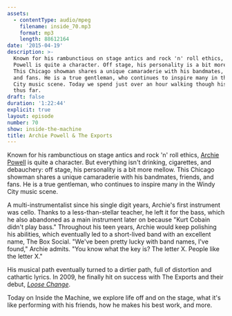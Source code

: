 ```yaml
---
assets:
  - contentType: audio/mpeg
    filename: inside_70.mp3
    format: mp3
    length: 88612164
date: '2015-04-19'
description: >-
  Known for his rambunctious on stage antics and rock 'n' roll ethics, Archie
  Powell is quite a character. Off stage, his personality is a bit more mellow.
  This Chicago showman shares a unique camaraderie with his bandmates, friends,
  and fans. He is a true gentleman, who continues to inspire many in the Windy
  City music scene. Today we spend just over an hour walking though his work
  thus far. 
draft: false
duration: '1:22:44'
explicit: true
layout: episode
number: 70
show: inside-the-machine
title: Archie Powell & The Exports
---
```

Known for his rambunctious on stage antics and rock 'n' roll ethics, [Archie Powell](http://archiepowell.com) is quite a character. But everything isn't drinking, cigarettes, and debauchery: off stage, his personality is a bit more mellow. This Chicago showman shares a unique camaraderie with his bandmates, friends, and fans. He is a true gentleman, who continues to inspire many in the Windy City music scene.

A multi-instrumentalist since his single digit years, Archie's first instrument was cello. Thanks to a less-than-stellar teacher, he left it for the bass, which he also abandoned as a main instrument later on because "Kurt Cobain didn't play bass." Throughout his teen years, Archie would keep polishing his abilities, which eventually led to a short-lived band with an excellent name, The Box Social. "We've been pretty lucky with band names, I've found," Archie admits. "You know what the key is? The letter X. People like the letter X."

His musical path eventually turned to a dirtier path, full of distortion and cathartic lyrics. In 2009, he finally hit on success with The Exports and their debut, *[Loose Change](http://archiepowell.bandcamp.com/album/loose-change-ep)*.

Today on Inside the Machine, we explore life off and on the stage, what it's like performing with his friends, how he makes his best work, and more.